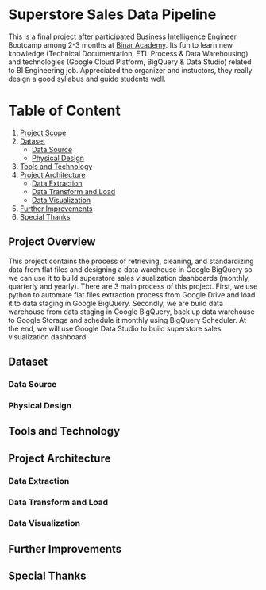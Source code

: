 Superstore Sales Data Pipeline
==============================
This is a final project after participated Business Intelligence Engineer Bootcamp among 2-3 months at [Binar Academy](https://www.binaracademy.com/). Its fun to learn new knowledge (Technical Documentation, ETL Process & Data Warehousing) and technologies (Google Cloud Platform, BigQuery & Data Studio) related to BI Engineering job. Appreciated the organizer and instuctors, they really design a good syllabus and guide students well. 

Table of Content
=================
1. [Project Scope](#project-overview)
2. [Dataset](#dataset)
    -   [Data Source](#data-source)
    -   [Physical Design](#physical-design)
4. [Tools and Technology](#tools-and-technology)
5. [Project Architecture](#project-architecture)
    -   [Data Extraction](#data-extraction)
    -   [Data Transform and Load](#data-transform-and-load)
    -   [Data Visualization](#data-visualization)
6. [Further Improvements](#further-improvements)
7. [Special Thanks](#special-thanks)


## Project Overview
This project contains the process of retrieving, cleaning, and standardizing data from flat files and designing a data warehouse in Google BigQuery so     we can use it to build superstore sales visualization dashboards (monthly, quarterly and yearly). There are 3 main process of this project. First, we use python to automate flat files extraction process from Google Drive and load it to data staging in Google BigQuery. Secondly, we are build data warehouse from data staging in Google BigQuery, back up data warehouse to Google Storage and schedule it monthly using BigQuery Scheduler. At the end, we will use Google Data Studio to build superstore sales visualization dashboard.

## Dataset
  ### Data Source
  ### Physical Design

## Tools and Technology
## Project Architecture
  ### Data Extraction
  ### Data Transform and Load
  ### Data Visualization

## Further Improvements
## Special Thanks
